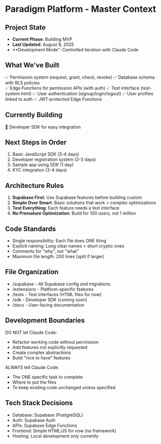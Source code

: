 # Paradigm Platform - Master Context

## Project State
- **Current Phase**: Building MVP
- **Last Updated**: August 8, 2025
- **Development Mode": Controlled iteration with Claude Code

## What We've Built
✅ Permission system (request, grant, check, revoke)
✅ Database schema with RLS policies  
✅ Edge Functions for permission APIs (with auth)
✅ Test interface (test-system.html)
✅ User authentication (signup/login/logout)
✅ User profiles linked to auth
✅ JWT-protected Edge Functions

## Currently Building
🚧 Developer SDK for easy integration

## Next Steps in Order
1. Basic JavaScript SDK (3-4 days)
2. Developer registration system (2-3 days)
3. Sample app using SDK (1 day)
4. KYC integration (3-4 days)

## Architecture Rules
1. **Supabase First**: Use Supabase features before building custom
2. **Simple Over Smart**: Basic solutions that work > complex optimizations
3. **Test Everything**: Each feature needs a test interface
4. **No Premature Optimization**: Build for 100 users, not 1 million

## Code Standards
- Single responsibility: Each file does ONE thing
- Explicit naming: Long clear names > short cryptic ones  
- Comments for "why", not "what"
- Maximum file length: 200 lines (split if larger)

## File Organization
- /supabase - All Supabase config and migrations
- /extensions - Platform-specific features
- /tests - Test interfaces (HTML files for now)
- /sdk - Developer SDK (coming soon)
- /docs - User-facing documentation

## Development Boundaries
DO NOT let Claude Code:
- Refactor working code without permission
- Add features not explicitly requested
- Create complex abstractions
- Build "nice to have" features

ALWAYS tell Claude Code:
- The ONE specific task to complete
- Where to put the files
- To keep existing code unchanged unless specified

## Tech Stack Decisions
- Database: Supabase (PostgreSQL)
- Auth: Supabase Auth
- APIs: Supabase Edge Functions  
- Frontend: Simple HTML/JS for now (no framework)
- Hosting: Local development only currently